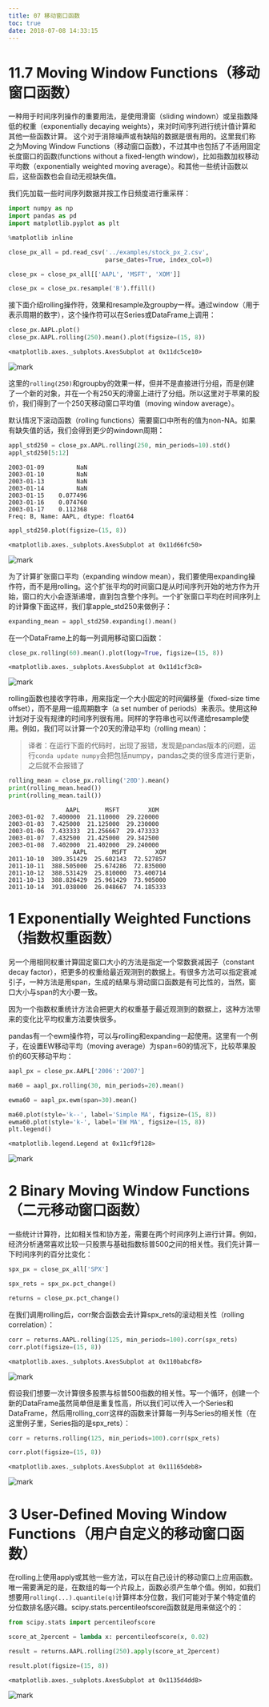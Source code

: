 ```yaml
---
title: 07 移动窗口函数
toc: true
date: 2018-07-08 14:33:15
---
```


# 11.7 Moving Window Functions（移动窗口函数）

一种用于时间序列操作的重要用法，是使用滑窗（sliding windown）或呈指数降低的权重（exponentially decaying weights），来对时间序列进行统计值计算和其他一些函数计算。 这个对于消除噪声或有缺陷的数据是很有用的。这里我们称之为Moving Window Functions（移动窗口函数），不过其中也包括了不适用固定长度窗口的函数(functions without a fixed-length window)，比如指数加权移动平均数（exponentially weighted moving average）。和其他一些统计函数以后，这些函数也会自动无视缺失值。

我们先加载一些时间序列数据并按工作日频度进行重采样：


```python
import numpy as np
import pandas as pd
import matplotlib.pyplot as plt
```


```python
%matplotlib inline
```


```python
close_px_all = pd.read_csv('../examples/stock_px_2.csv',
                           parse_dates=True, index_col=0)

close_px = close_px_all[['AAPL', 'MSFT', 'XOM']]

close_px = close_px.resample('B').ffill()
```

接下面介绍rolling操作符，效果和resample及groupby一样。通过window（用于表示周期的数字），这个操作符可以在Series或DataFrame上调用：


```python
close_px.AAPL.plot()
close_px.AAPL.rolling(250).mean().plot(figsize=(15, 8))
```




    <matplotlib.axes._subplots.AxesSubplot at 0x11dc5ce10>




![mark](http://pacdb2bfr.bkt.clouddn.com/blog/image/180708/hCGAhe5J4h.png?imageslim)

这里的`rolling(250)`和groupby的效果一样，但并不是直接进行分组，而是创建了一个新的对象，并在一个有250天的滑窗上进行了分组。所以这里对于苹果的股价，我们得到了一个250天移动窗口平均值（moving window average）。

默认情况下滚动函数（rolling functions）需要窗口中所有的值为non-NA。如果有缺失值的话，我们会得到更少的windown周期：


```python
appl_std250 = close_px.AAPL.rolling(250, min_periods=10).std()
appl_std250[5:12]
```




    2003-01-09         NaN
    2003-01-10         NaN
    2003-01-13         NaN
    2003-01-14         NaN
    2003-01-15    0.077496
    2003-01-16    0.074760
    2003-01-17    0.112368
    Freq: B, Name: AAPL, dtype: float64




```python
appl_std250.plot(figsize=(15, 8))
```




    <matplotlib.axes._subplots.AxesSubplot at 0x11d66fc50>




![mark](http://pacdb2bfr.bkt.clouddn.com/blog/image/180708/lcL2AHGjEh.png?imageslim)

为了计算扩张窗口平均（expanding window mean），我们要使用expanding操作符，而不是用rolling。这个扩张平均的时间窗口是从时间序列开始的地方作为开始，窗口的大小会逐渐递增，直到包含整个序列。一个扩张窗口平均在时间序列上的计算像下面这样，我们拿apple_std250来做例子：


```python
expanding_mean = appl_std250.expanding().mean()
```

在一个DataFrame上的每一列调用移动窗口函数：


```python
close_px.rolling(60).mean().plot(logy=True, figsize=(15, 8))
```




    <matplotlib.axes._subplots.AxesSubplot at 0x11d1cf3c8>




![mark](http://pacdb2bfr.bkt.clouddn.com/blog/image/180708/4KmHCGHGAD.png?imageslim)

rolling函数也接收字符串，用来指定一个大小固定的时间偏移量（fixed-size time offset），而不是用一组周期数字（a set number of periods）来表示。使用这种计划对于没有规律的时间序列很有用。同样的字符串也可以传递给resample使用。例如，我们可以计算一个20天的滑动平均（rolling mean）：

> 译者：在运行下面的代码时，出现了报错，发现是pandas版本的问题，运行`conda update numpy`会把包括numpy，pandas之类的很多库进行更新，之后就不会报错了


```python
rolling_mean = close_px.rolling('20D').mean()
print(rolling_mean.head())
print(rolling_mean.tail())
```

                    AAPL       MSFT        XOM
    2003-01-02  7.400000  21.110000  29.220000
    2003-01-03  7.425000  21.125000  29.230000
    2003-01-06  7.433333  21.256667  29.473333
    2003-01-07  7.432500  21.425000  29.342500
    2003-01-08  7.402000  21.402000  29.240000
                      AAPL       MSFT        XOM
    2011-10-10  389.351429  25.602143  72.527857
    2011-10-11  388.505000  25.674286  72.835000
    2011-10-12  388.531429  25.810000  73.400714
    2011-10-13  388.826429  25.961429  73.905000
    2011-10-14  391.038000  26.048667  74.185333


# 1 Exponentially Weighted Functions（指数权重函数）

另一个用相同权重计算固定窗口大小的方法是指定一个常数衰减因子（constant decay factor），把更多的权重给最近观测到的数据上。有很多方法可以指定衰减引子，一种方法是用span，生成的结果与滑动窗口函数是有可比性的，当然，窗口大小与span的大小要一致。

因为一个指数权重统计方法会把更大的权重基于最近观测到的数据上，这种方法带来的变化比平均权重方法要快很多。

pandas有一个ewm操作符，可以与rolling和expanding一起使用。这里有一个例子，在设置EW移动平均（moving average）为span=60的情况下，比较苹果股价的60天移动平均：


```python
aapl_px = close_px.AAPL['2006':'2007']
```


```python
ma60 = aapl_px.rolling(30, min_periods=20).mean()
```


```python
ewma60 = aapl_px.ewm(span=30).mean()
```


```python
ma60.plot(style='k--', label='Simple MA', figsize=(15, 8))
ewma60.plot(style='k-', label='EW MA', figsize=(15, 8))
plt.legend()
```




    <matplotlib.legend.Legend at 0x11cf9f128>




![mark](http://pacdb2bfr.bkt.clouddn.com/blog/image/180708/cFjkCh2mfc.png?imageslim)

# 2 Binary Moving Window Functions（二元移动窗口函数）

一些统计计算符，比如相关性和协方差，需要在两个时间序列上进行计算。例如，经济分析通常喜欢比较一只股票与基础指数标普500之间的相关性。我们先计算一下时间序列的百分比变化：


```python
spx_px = close_px_all['SPX']
```


```python
spx_rets = spx_px.pct_change()
```


```python
returns = close_px.pct_change()
```

在我们调用rolling后，corr聚合函数会去计算spx_rets的滚动相关性（rolling correlation）：


```python
corr = returns.AAPL.rolling(125, min_periods=100).corr(spx_rets)
corr.plot(figsize=(15, 8))
```




    <matplotlib.axes._subplots.AxesSubplot at 0x110babcf8>




![mark](http://pacdb2bfr.bkt.clouddn.com/blog/image/180708/3jGa05IKcJ.png?imageslim)

假设我们想要一次计算很多股票与标普500指数的相关性。写一个循环，创建一个新的DataFrame虽然简单但是重复性高，所以我们可以传入一个Series和DataFrame，然后用rolling_corr这样的函数来计算每一列与Series的相关性（在这里例子里，Series指的是spx_rets）：


```python
corr = returns.rolling(125, min_periods=100).corr(spx_rets)
```


```python
corr.plot(figsize=(15, 8))
```




    <matplotlib.axes._subplots.AxesSubplot at 0x11165deb8>




![mark](http://pacdb2bfr.bkt.clouddn.com/blog/image/180708/fHDHLI1BiI.png?imageslim)

# 3 User-Defined Moving Window Functions（用户自定义的移动窗口函数）

在rolling上使用apply或其他一些方法，可以在自己设计的移动窗口上应用函数。唯一需要满足的是，在数组的每一个片段上，函数必须产生单个值。例如，如我们想要用`rolling(...).quantile(q)`计算样本分位数，我们可能对于某个特定值的分位数排名感兴趣。scipy.stats.percentileofscore函数就是用来做这个的：


```python
from scipy.stats import percentileofscore
```


```python
score_at_2percent = lambda x: percentileofscore(x, 0.02)
```


```python
result = returns.AAPL.rolling(250).apply(score_at_2percent)
```


```python
result.plot(figsize=(15, 8))
```




    <matplotlib.axes._subplots.AxesSubplot at 0x1135d4dd8>




![mark](http://pacdb2bfr.bkt.clouddn.com/blog/image/180708/bBK1ae48GE.png?imageslim)
